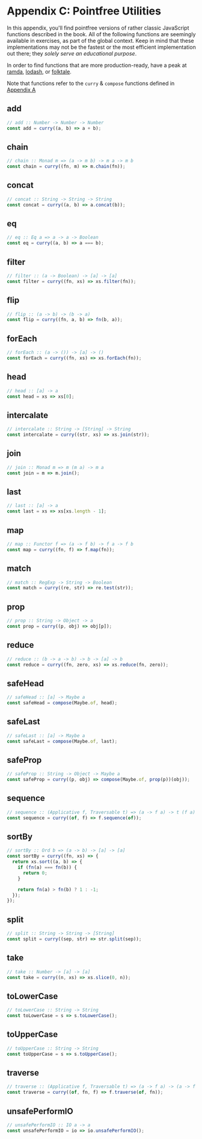 # Appendix C: Pointfree Utilities

In this appendix, you'll find pointfree versions of rather classic JavaScript functions
described in the book. All of the following functions are seemingly available in exercises, as
part of the global context. Keep in mind that these implementations may not be the fastest or
the most efficient implementation out there; they *solely serve an educational purpose*.

In order to find functions that are more production-ready, have a peak at
[ramda](http://ramdajs.com/), [lodash](https://lodash.com/), or [folktale](http://folktale.origamitower.com/).

Note that functions refer to the `curry` & `compose` functions defined in [Appendix A](./appendix_a.md)

## add 

```js
// add :: Number -> Number -> Number
const add = curry((a, b) => a + b);
```

## chain

```js
// chain :: Monad m => (a -> m b) -> m a -> m b
const chain = curry((fn, m) => m.chain(fn));
```

## concat

```js
// concat :: String -> String -> String
const concat = curry((a, b) => a.concat(b));
```

## eq

```js
// eq :: Eq a => a -> a -> Boolean
const eq = curry((a, b) => a === b);
```

## filter

```js
// filter :: (a -> Boolean) -> [a] -> [a]
const filter = curry((fn, xs) => xs.filter(fn));
```

## flip

```js
// flip :: (a -> b) -> (b -> a)
const flip = curry((fn, a, b) => fn(b, a));
```

## forEach 

```js
// forEach :: (a -> ()) -> [a] -> ()
const forEach = curry((fn, xs) => xs.forEach(fn));
```

## head

```js
// head :: [a] -> a
const head = xs => xs[0];
```

## intercalate

```js
// intercalate :: String -> [String] -> String
const intercalate = curry((str, xs) => xs.join(str));
```

## join

```js
// join :: Monad m => m (m a) -> m a
const join = m => m.join();
```

## last

```js
// last :: [a] -> a
const last = xs => xs[xs.length - 1];
```

## map

```js
// map :: Functor f => (a -> f b) -> f a -> f b
const map = curry((fn, f) => f.map(fn));
```

## match

```js
// match :: RegExp -> String -> Boolean
const match = curry((re, str) => re.test(str));
```

## prop 

```js
// prop :: String -> Object -> a
const prop = curry((p, obj) => obj[p]);
```

## reduce

```js
// reduce :: (b -> a -> b) -> b -> [a] -> b
const reduce = curry((fn, zero, xs) => xs.reduce(fn, zero));
```

## safeHead

```js
// safeHead :: [a] -> Maybe a
const safeHead = compose(Maybe.of, head);
```

## safeLast

```js
// safeLast :: [a] -> Maybe a
const safeLast = compose(Maybe.of, last);
```

## safeProp

```js
// safeProp :: String -> Object -> Maybe a
const safeProp = curry((p, obj) => compose(Maybe.of, prop(p))(obj));
```

## sequence

```js
// sequence :: (Applicative f, Traversable t) => (a -> f a) -> t (f a) -> f (t a)
const sequence = curry((of, f) => f.sequence(of));
```

## sortBy

```js
// sortBy :: Ord b => (a -> b) -> [a] -> [a]
const sortBy = curry((fn, xs) => {
  return xs.sort((a, b) => {
    if (fn(a) === fn(b)) {
      return 0;
    }

    return fn(a) > fn(b) ? 1 : -1;
  });
});
```

## split

```js
// split :: String -> String -> [String]
const split = curry((sep, str) => str.split(sep));
```

## take

```js
// take :: Number -> [a] -> [a]
const take = curry((n, xs) => xs.slice(0, n));
```

## toLowerCase

```js
// toLowerCase :: String -> String
const toLowerCase = s => s.toLowerCase();
```

## toUpperCase

```js
// toUpperCase :: String -> String
const toUpperCase = s => s.toUpperCase();
```

## traverse

```js
// traverse :: (Applicative f, Traversable t) => (a -> f a) -> (a -> f b) -> t a -> f (t b)
const traverse = curry((of, fn, f) => f.traverse(of, fn));
```

## unsafePerformIO

```js
// unsafePerformIO :: IO a -> a
const unsafePerformIO = io => io.unsafePerformIO();
```
